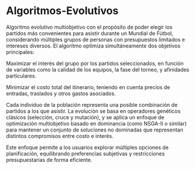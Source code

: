# Algoritmos-Evolutivos
Algoritmo evolutivo multiobjetivo con el propósito de poder elegir los partidos más convenientes para asistir durante un Mundial de Fútbol, considerando múltiples grupos de personas con presupuestos limitados e intereses diversos.
El algoritmo optimiza simultáneamente dos objetivos principales:

Maximizar el interés del grupo por los partidos seleccionados, en función de variables como la calidad de los equipos, la fase del torneo, y afinidades particulares.

Minimizar el costo total del itinerario, teniendo en cuenta precios de entradas, traslados y otros gastos asociados.

Cada individuo de la población representa una posible combinación de partidos a los que asistir. La evolución se basa en operadores genéticos clásicos (selección, cruce y mutación), y se aplica un enfoque de optimización multiobjetivo basado en dominancia (como NSGA-II o similar) para mantener un conjunto de soluciones no dominadas que representan distintos compromisos entre costo e interés.

Este enfoque permite a los usuarios explorar múltiples opciones de planificación, equilibrando preferencias subjetivas y restricciones presupuestarias de forma eficiente.
